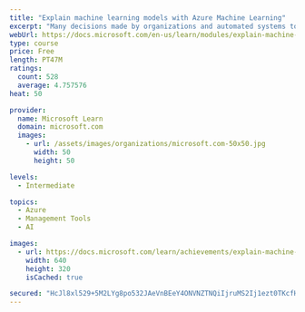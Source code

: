 ```yaml
---
title: "Explain machine learning models with Azure Machine Learning"
excerpt: "Many decisions made by organizations and automated systems today are based on predictions made by machine learning models. It's increasingly important to be able to understand the factors that influence the predictions models make."
webUrl: https://docs.microsoft.com/en-us/learn/modules/explain-machine-learning-models-with-azure-machine-learning/
type: course
price: Free
length: PT47M
ratings:
  count: 528
  average: 4.757576
heat: 50

provider:
  name: Microsoft Learn
  domain: microsoft.com
  images:
    - url: /assets/images/organizations/microsoft.com-50x50.jpg
      width: 50
      height: 50

levels:
  - Intermediate

topics:
  - Azure
  - Management Tools
  - AI

images:
  - url: https://docs.microsoft.com/learn/achievements/explain-machine-learning-models-with-azure-machine-learning-social.png
    width: 640
    height: 320
    isCached: true

secured: "HcJl8xl529+5M2LYg8po532JAeVnBEeY4ONVNZTNQiIjruMS2Ij1ezt0TKcfHPsR4EaTHMiVOXeUsfvteNIv417I+TxC5K+jeo0ztb5OkrHU5AmBbuQTDL/JVTgA7XezNp4AJ2ek9KgiU1PQYded6OxXK1xkfLmMtwTrUR71YFS6n0rMJuLz29yy0AVnmGlRh5vJzO9rNCh2eaXRwlI73O2S8J3zMXuCNIt4Ds0GxkUxgfks4vyYa8co5a0Ze1Ru8Pi+D9User+lO3f7Vj99WTT/WhciY3Vi536xcAMFzy3zRRqIPAkwb2k+92+joDK2VPWcYjP67TUxSmuYMPT4MwB/8OaLtTDiV7z34jY/XB7vWxGjvh8J6JoeUwDN3dar7cAnZGGJ2zVXVfVhP0BFsy2oIesvPFskdi3rKn+rfyk=;KZPJnjddVfnthjpaKLpHLQ=="
---
```


